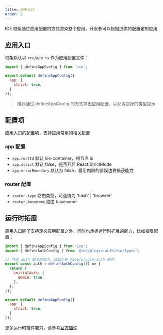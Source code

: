 ```yaml
---
title: 应用入口
order: 2
---
```


ICE 框架通过应用配置的方式渲染整个应用，开发者可以根据提供的配置定制应用

## 应用入口

框架默认以 `src/app.ts` 作为应用配置文件：

```js
import { defineAppConfig } from 'ice';

export default defineAppConfig({
  app: {
    strict: true,
  }
});
```

> 推荐通过 defineAppConfig 的方式导出应用配置，以获得良好的类型提示

## 配置项

应用入口的配置项，支持应用常用的相关配置

### app 配置

- `app.rootId` 默认 ice-container，根节点 id
- `app.strict` 默认 false，是否开启 React.StrictMode
- `app.errorBoundary` 默认为 false，启用内置的错误边界捕获能力

### router 配置

- `router.type` 路由类型，可选值为 'hash' | 'browser'
- `router.basename` 路由 basename

## 运行时拓展

应用入口除了支持定义应用配置之外，同时也承担运行时扩展的能力，比如权限配置：

```js
import { defineAppConfig } from 'ice';
import { defineAuthConfig } from '@ice/plugin-auth/esm/types';

// 导出 auth 相关的能力，该能力有 @ice/plugin-auth 提供
export const auth = defineAuthConfig(() => {
  return {
    initialAuth: {
      admin: true,
    },
  };
});

export default defineAppConfig({
  app: {
    strict: true,
  }
});
```

更多运行时插件能力，请参考[官方插件](/plugin/list/auth)